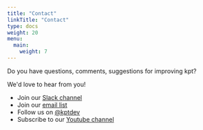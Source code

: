 ```yaml
---
title: "Contact"
linkTitle: "Contact"
type: docs
weight: 20
menu:
  main:
    weight: 7
---
```


Do you have questions, comments, suggestions for improving kpt?

We'd love to hear from you!

- Join our [Slack channel](https://kubernetes.slack.com/channels/kpt)
- Join our [email list](https://groups.google.com/forum/?oldui=1#!forum/kpt-users)
- Follow us on [@kptdev](https://twitter.com/kptdev)
- Subscribe to our [Youtube channel](https://www.youtube.com/channel/UCE6EvJ37y6Z8Xu_cDykhlnw)
